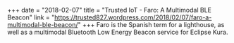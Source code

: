 +++
date = "2018-02-07"
title = "Trusted IoT - Faro: A Multimodal BLE Beacon"
link = "https://trusted827.wordpress.com/2018/02/07/faro-a-multimodal-ble-beacon/"
+++
Faro is the Spanish term for a lighthouse, as well as a multimodal Bluetooth Low Energy Beacon service for Eclipse Kura.